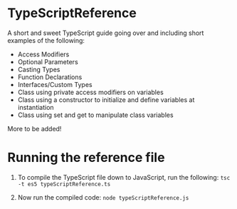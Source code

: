 # TypeScriptReference

A short and sweet TypeScript guide going over and including short examples of the following:
- Access Modifiers
- Optional Parameters
- Casting Types
- Function Declarations
- Interfaces/Custom Types
- Class using private access modifiers on variables
- Class using a constructor to initialize and define variables at instantiation
- Class using set and get to manipulate class variables

More to be added!

# Running the reference file

1. To compile the TypeScript file down to JavaScript, run the following: `tsc -t es5 typeScriptReference.ts`
  
2. Now run the compiled code: `node typeScriptReference.js`
